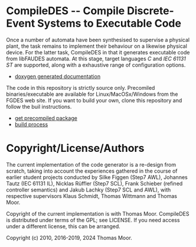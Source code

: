 # CompileDES -- Compile Discrete-Event Systems to Executable Code 

Once a number of automata have been synthesised to supervise a physical
plant, the task remains to implement their behaviour on a likewise physical device.
For the latter task, CompileDES in that it generates executable code from
libFAUDES automata. At this stage, target languages _C_ and _IEC_ _61131_ _ST_
are supported, along with a exhaustive range of configuration options.

- [doxygen generated documentation](https://fgdes.tf.fau.de/compiledes)


The code in this repository is strictly source only.
Precomiled binaries/executable are available for Linux/MacOSx/Windows from the FGDES web site.
If you want to build your own, clone this repository and follow the buil instructions.

- [get precompiled package](https://fgdes.tf.fau.de/download.html)
- [build process](https://fgdes.tf.fau.de/compiledes/build.html)


# Copyright/License/Authors

The current implementation of the code generator is a re-design from scratch, taking into account the experiences gathered in the course of earlier student projects conducted by Silke Figgen (Step7 AWL), Johannes Tautz (IEC 61131 IL), Nicklas Rüffler (Step7 SCL), Frank Schieber (refined controller semantics) and Jakub Lachky (Step7 SCL and AWL), with respective supervisors Klaus Schmidt, Thomas Wittmann and Thomas Moor.

Copyright of the current implementation is with Thomas Moor. CompileDES is distributed under terms of the GPL; see LICENSE. If you need access under a different license, this can be arranged.

Copyright (c) 2010, 2016-2019, 2024 Thomas Moor.


